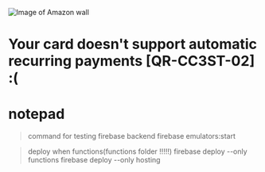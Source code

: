 

![Image of Amazon wall](https://static.politico.com/dims4/default/baf20fd/2147483647/resize/1160x%3E/quality/90/?url=https%3A%2F%2Fstatic.politico.com%2F3e%2F87%2F5f4c5abc41d1946b754aa3c5090d%2Fapamazon.jpg)

# Your card doesn't support automatic recurring payments [QR-CC3ST-02] :(



# notepad
> command for testing firebase backend
> firebase emulators:start

> deploy when functions(functions folder !!!!!)
> firebase deploy --only functions
> firebase deploy --only hosting

